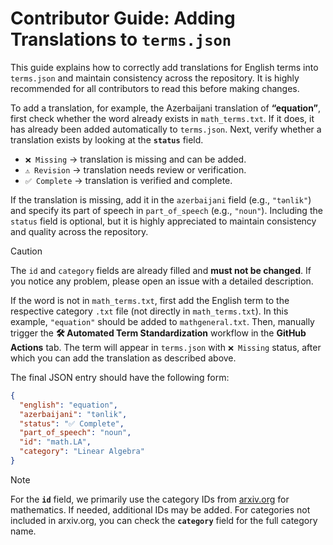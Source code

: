 # Contributor Guide: Adding Translations to `terms.json`

This guide explains how to correctly add translations for English terms into `terms.json` and maintain consistency across the repository. It is highly recommended for all contributors to read this before making changes.

To add a translation, for example, the Azerbaijani translation of **“equation”**, first check whether the word already exists in `math_terms.txt`. If it does, it has already been added automatically to `terms.json`. Next, verify whether a translation exists by looking at the **`status`** field.  

- `❌ Missing` → translation is missing and can be added.  
- `⚠️ Revision` → translation needs review or verification.  
- `✅ Complete` → translation is verified and complete.  

If the translation is missing, add it in the `azerbaijani` field (e.g., `"tənlik"`) and specify its part of speech in `part_of_speech` (e.g., `"noun"`). Including the `status` field is optional, but it is highly appreciated to maintain consistency and quality across the repository.

> [!CAUTION]
> The `id` and `category` fields are already filled and **must not be changed**. If you notice any problem, please open an issue with a detailed description.

If the word is not in `math_terms.txt`, first add the English term to the respective category `.txt` file (not directly in `math_terms.txt`). In this example, `"equation"` should be added to `mathgeneral.txt`. Then, manually trigger the **🛠 Automated Term Standardization** workflow in the **GitHub Actions** tab. The term will appear in `terms.json` with `❌ Missing` status, after which you can add the translation as described above.

The final JSON entry should have the following form:

```json
{
  "english": "equation",
  "azerbaijani": "tənlik",
  "status": "✅ Complete",
  "part_of_speech": "noun",
  "id": "math.LA",
  "category": "Linear Algebra"
}
```

> [!NOTE]
> For the **`id`** field, we primarily use the category IDs from [arxiv.org](https://arxiv.org/category_taxonomy) for mathematics. If needed, additional IDs may be added. For categories not included in arxiv.org, you can check the **`category`** field for the full category name.


